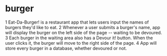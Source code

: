 # burger

1 Eat-Da-Burger! is a restaurant app that lets users input the names of burgers they'd like to eat.
2 Whenever a user submits a burger's name,  app will display the burger on the left side of the page -- waiting to be devoured.
3 Each burger in the waiting area also has a Devour it! button. When the user clicks it, the burger will move to the right side of the page.
4 App will store every burger in a database, whether devoured or not.

